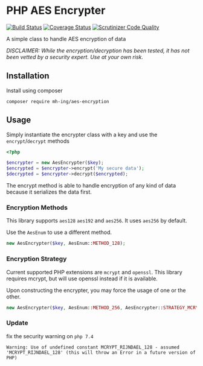 # PHP AES Encrypter

[![Build Status](https://travis-ci.org/tebru/aes-encryption.svg?branch=master)](https://travis-ci.org/tebru/aes-encryption)
[![Coverage Status](https://coveralls.io/repos/tebru/aes-encryption/badge.svg?branch=master)](https://coveralls.io/r/tebru/aes-encryption?branch=master)
[![Scrutinizer Code Quality](https://scrutinizer-ci.com/g/tebru/aes-encryption/badges/quality-score.png?b=master)](https://scrutinizer-ci.com/g/tebru/aes-encryption/?branch=master)

A simple class to handle AES encryption of data

*DISCLAIMER: While the encryption/decryption has been tested, it has not been vetted by a security expert.  Use at your own risk.*

## Installation

Install using composer

```
composer require mh-ing/aes-encryption
```

## Usage

Simply instantiate the encrypter class with a key and use the `encrypt`/`decrypt` methods

```php
<?php

$encrypter = new AesEncrypter($key);
$encrypted = $encrypter->encrypt('My secure data');
$decrypted = $encrypter->decrypt($encrypted);
```

The encrypt method is able to handle encryption of any kind of data because it serializes the data first.

### Encryption Methods

This library supports `aes128` `aes192` and `aes256`.  It uses `aes256` by default.

Use the `AesEnum` to use a different method.

```php
new AesEncrypter($key, AesEnum::METHOD_128);
```

### Encryption Strategy

Current supported PHP extensions are `mcrypt` and `openssl`.  This library requires mcrypt, but will use openssl instead
if it is available.

Upon constructing the encrypter, you may force the usage of one or the other.

```php
new AesEncrypter($key, AesEnum::METHOD_256, AesEncrypter::STRATEGY_MCRYPT);
```

### Update
fix the security warning on `php 7.4`

`Warning: Use of undefined constant MCRYPT_RIJNDAEL_128 - assumed 'MCRYPT_RIJNDAEL_128' (this will throw an Error in a future version of PHP)`
